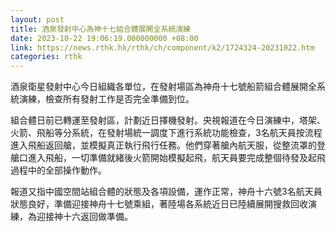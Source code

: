 ```yaml
---
layout: post
title: 酒泉發射中心為神十七組合體展開全系統演練
date: 2023-10-22 19:06:19.000000000 +08:00
link: https://news.rthk.hk/rthk/ch/component/k2/1724324-20231022.htm
categories: rthk
---
```


酒泉衛星發射中心今日組織各單位，在發射場區為神舟十七號船箭組合體展開全系統演練，檢查所有發射工作是否完全準備到位。

組合體日前已轉運至發射區，計劃近日擇機發射。央視報道在今日演練中，塔架、火箭、飛船等分系統，在發射場統一調度下進行系統功能檢查，3名航天員按流程進入飛船返回艙，並模擬真正執行飛行任務。他們穿著艙內航天服，從整流罩的登艙口進入飛船，一切準備就緒後火箭開始模擬起飛，航天員要完成整個待發及起飛過程中的全部操作動作。

報道又指中國空間站組合體的狀態及各項設備，運作正常，神舟十六號3名航天員狀態良好，準備迎接神舟十七號乘組，著陸場各系統近日已陸續展開搜救回收演練，為迎接神十六返回做準備。
